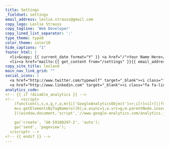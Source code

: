 ```yaml
---
title: Settings
_fieldset: settings
email_address: leslie.strauss@gmail.com
copy_logo: Leslie Strauss
copy_tagline: 'Web Developer'
copy_lined_list_separator: ':'
type_theme: type8
color_theme: color10
hide_captions: "1"
footer_html: |
  <li>&copy; {{ current_date format="Y" }} <a href="/">Your Name Here</a>. All rights reserved.</li>
  <li><a href="mailto:{{ get_content from="/settings" }}{{ email_address|obfuscate }}{{ /get_content }}"><i class="fa fa-envelope-o"></i> {{ get_content from="/settings" }}{{ email_address|obfuscate }}{{ /get_content }}</a></li>
copy_site_title: lesland
main_nav_link_grid: ""
social_icons: |
  <a href="http://www.twitter.com/typewolf" target="_blank"><i class="fa fa-twitter-square fa-2x"></i></a>
  <a href="http://www.linkedin.com" target="_blank"><i class="fa fa-linkedin-square fa-2x"></i></a>
analytics_code:
<!-- {{ if !disable_analytics }} -->
<!--   <script>
    (function(i,s,o,g,r,a,m){i['GoogleAnalyticsObject']=r;i[r]=i[r]||function(){(i[r].q=i[r].q||[]).push(arguments)},i[r].l=1*new Date();a=s.createElement(o),
    m=s.getElementsByTagName(o)[0];a.async=1;a.src=g;m.parentNode.insertBefore(a,m)
    })(window,document,'script','//www.google-analytics.com/analytics.js','ga');

    ga('create', 'UA-59180297-2', 'auto');
    ga('send', 'pageview');
  </script> -->
<!-- {{ endif }} -->
---
```













































































